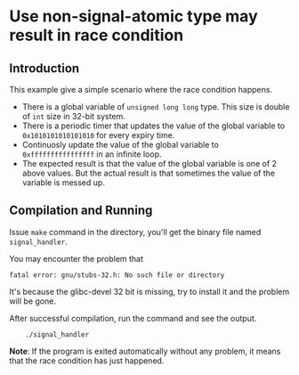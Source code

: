 # Use non-signal-atomic type may result in race condition

## Introduction

This example give a simple scenario where the race condition happens.

- There is a global variable of `unsigned long long` type. This size is double of `int` size in 32-bit system.
- There is a periodic timer that updates the value of the global variable to `0x1010101010101010` for every expiry time.
- Continuosly update the value of the global variable to `0xffffffffffffffff` in an infinite loop.
- The expected result is that the value of the global variable is one of 2 above values. But the actual result is that sometimes the value of the variable is messed up.

## Compilation and Running

Issue `make` command in the directory, you'll get the binary file named `signal_handler`.

You may encounter the problem that

```
fatal error: gnu/stubs-32.h: No such file or directory
```

It's because the glibc-devel 32 bit is missing, try to install it and the problem will be gone.

After successful compilation, run the command and see the output.

```
    ./signal_handler
```

**Note**: If the program is exited automatically without any problem, it means that the race condition has just happened.
